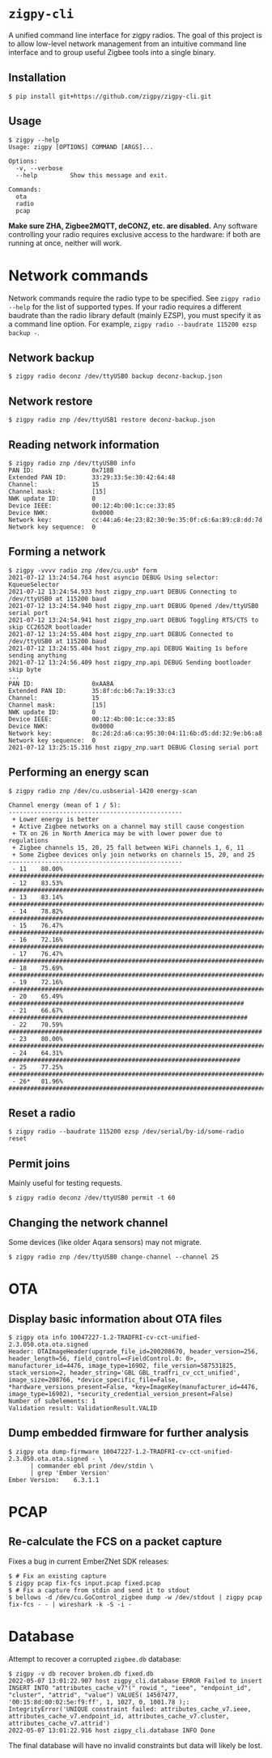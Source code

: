 # `zigpy-cli`

A unified command line interface for zigpy radios. The goal of this project is to allow
low-level network management from an intuitive command line interface and to group useful
Zigbee tools into a single binary.

## Installation

```console
$ pip install git+https://github.com/zigpy/zigpy-cli.git
```

## Usage

```console
$ zigpy --help
Usage: zigpy [OPTIONS] COMMAND [ARGS]...

Options:
  -v, --verbose
  --help         Show this message and exit.

Commands:
  ota
  radio
  pcap
```

**Make sure ZHA, Zigbee2MQTT, deCONZ, etc. are disabled.** Any software controlling your
radio requires exclusive access to the hardware: if both are running at once, neither will work.

# Network commands
Network commands require the radio type to be specified. See `zigpy radio --help` for the list of supported types.
If your radio requires a different baudrate than the radio library default (mainly EZSP), you must specify it as a command line option. For example, `zigpy radio --baudrate 115200 ezsp backup -`.

## Network backup

```console
$ zigpy radio deconz /dev/ttyUSB0 backup deconz-backup.json
```

## Network restore

```console
$ zigpy radio znp /dev/ttyUSB1 restore deconz-backup.json
```

## Reading network information

```console
$ zigpy radio znp /dev/ttyUSB0 info
PAN ID:                0x718B
Extended PAN ID:       33:29:33:5e:30:42:64:48
Channel:               15
Channel mask:          [15]
NWK update ID:         0
Device IEEE:           00:12:4b:00:1c:ce:33:85
Device NWK:            0x0000
Network key:           cc:44:a6:4e:23:82:30:9e:35:0f:c6:6a:89:c8:dd:7d
Network key sequence:  0
```

## Forming a network

```console
$ zigpy -vvvv radio znp /dev/cu.usb* form
2021-07-12 13:24:54.764 host asyncio DEBUG Using selector: KqueueSelector
2021-07-12 13:24:54.933 host zigpy_znp.uart DEBUG Connecting to /dev/ttyUSB0 at 115200 baud
2021-07-12 13:24:54.940 host zigpy_znp.uart DEBUG Opened /dev/ttyUSB0 serial port
2021-07-12 13:24:54.941 host zigpy_znp.uart DEBUG Toggling RTS/CTS to skip CC2652R bootloader
2021-07-12 13:24:55.404 host zigpy_znp.uart DEBUG Connected to /dev/ttyUSB0 at 115200 baud
2021-07-12 13:24:55.404 host zigpy_znp.api DEBUG Waiting 1s before sending anything
2021-07-12 13:24:56.409 host zigpy_znp.api DEBUG Sending bootloader skip byte
...
PAN ID:                0xAA8A
Extended PAN ID:       35:8f:dc:b6:7a:19:33:c3
Channel:               15
Channel mask:          [15]
NWK update ID:         0
Device IEEE:           00:12:4b:00:1c:ce:33:85
Device NWK:            0x0000
Network key:           8c:2d:2d:a6:ca:95:30:04:11:6b:d5:dd:32:9e:b6:a8
Network key sequence:  0
2021-07-12 13:25:15.316 host zigpy_znp.uart DEBUG Closing serial port
```

## Performing an energy scan

```console
$ zigpy radio znp /dev/cu.usbserial-1420 energy-scan

Channel energy (mean of 1 / 5):
------------------------------------------------
 + Lower energy is better
 + Active Zigbee networks on a channel may still cause congestion
 + TX on 26 in North America may be with lower power due to regulations
 + Zigbee channels 15, 20, 25 fall between WiFi channels 1, 6, 11
 + Some Zigbee devices only join networks on channels 15, 20, and 25
------------------------------------------------
 - 11    80.00%  ################################################################################
 - 12    83.53%  ###################################################################################
 - 13    83.14%  ###################################################################################
 - 14    78.82%  ##############################################################################
 - 15    76.47%  ############################################################################
 - 16    72.16%  ########################################################################
 - 17    76.47%  ############################################################################
 - 18    75.69%  ###########################################################################
 - 19    72.16%  ########################################################################
 - 20    65.49%  #################################################################
 - 21    66.67%  ##################################################################
 - 22    70.59%  ######################################################################
 - 23    80.00%  ################################################################################
 - 24    64.31%  ################################################################
 - 25    77.25%  #############################################################################
 - 26*   81.96%  #################################################################################
```

## Reset a radio

```console
$ zigpy radio --baudrate 115200 ezsp /dev/serial/by-id/some-radio reset
```

## Permit joins

Mainly useful for testing requests.

```console
$ zigpy radio deconz /dev/ttyUSB0 permit -t 60
```

## Changing the network channel

Some devices (like older Aqara sensors) may not migrate.

```console
$ zigpy radio znp /dev/ttyUSB0 change-channel --channel 25
```

# OTA
## Display basic information about OTA files
```console
$ zigpy ota info 10047227-1.2-TRADFRI-cv-cct-unified-2.3.050.ota.ota.signed
Header: OTAImageHeader(upgrade_file_id=200208670, header_version=256, header_length=56, field_control=<FieldControl.0: 0>, manufacturer_id=4476, image_type=16902, file_version=587531825, stack_version=2, header_string='GBL GBL_tradfri_cv_cct_unified', image_size=208766, *device_specific_file=False, *hardware_versions_present=False, *key=ImageKey(manufacturer_id=4476, image_type=16902), *security_credential_version_present=False)
Number of subelements: 1
Validation result: ValidationResult.VALID
```

## Dump embedded firmware for further analysis

```console
$ zigpy ota dump-firmware 10047227-1.2-TRADFRI-cv-cct-unified-2.3.050.ota.ota.signed - \
      | commander ebl print /dev/stdin \
      | grep 'Ember Version'
Ember Version:    6.3.1.1
```


# PCAP
## Re-calculate the FCS on a packet capture

Fixes a bug in current EmberZNet SDK releases:
```console
$ # Fix an existing capture
$ zigpy pcap fix-fcs input.pcap fixed.pcap
$ # Fix a capture from stdin and send it to stdout
$ bellows -d /dev/cu.GoControl_zigbee dump -w /dev/stdout | zigpy pcap fix-fcs - - | wireshark -k -S -i -
```

# Database
Attempt to recover a corrupted `zigbee.db` database:

```console
$ zigpy -v db recover broken.db fixed.db
2022-05-07 13:01:22.907 host zigpy_cli.database ERROR Failed to insert INSERT INTO "attributes_cache_v7"("_rowid_", "ieee", "endpoint_id", "cluster", "attrid", "value") VALUES( 14507477, '00:15:8d:00:02:5e:f9:ff', 1, 1027, 0, 1001.78 );: IntegrityError('UNIQUE constraint failed: attributes_cache_v7.ieee, attributes_cache_v7.endpoint_id, attributes_cache_v7.cluster, attributes_cache_v7.attrid')
2022-05-07 13:01:22.916 host zigpy_cli.database INFO Done
```

The final database will have no invalid constraints but data will likely be lost.